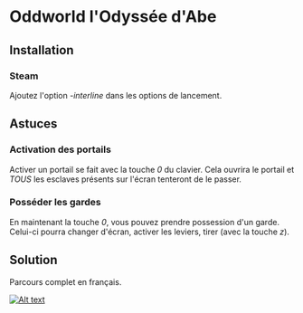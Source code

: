 # Oddworld l'Odyssée d'Abe

## Installation

### Steam

Ajoutez l'option *-interline* dans les options de lancement.

## Astuces

### Activation des portails

Activer un portail se fait avec la touche *0* du clavier. Cela ouvrira le portail
et _TOUS_ les esclaves présents sur l'écran tenteront de le passer.

### Posséder les gardes

En maintenant la touche *0*, vous pouvez prendre possession d'un garde. Celui-ci
pourra changer d'écran, activer les leviers, tirer (avec la touche *z*).

## Solution

Parcours complet en français.

[![Alt text](https://img.youtube.com/vi/VID/0.jpg)](https://www.youtube.com/watch?v=AMDC3JZlijs)


